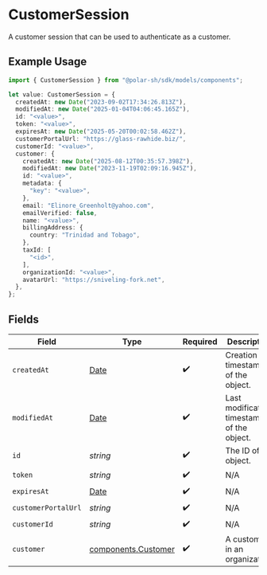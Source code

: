 # CustomerSession

A customer session that can be used to authenticate as a customer.

## Example Usage

```typescript
import { CustomerSession } from "@polar-sh/sdk/models/components";

let value: CustomerSession = {
  createdAt: new Date("2023-09-02T17:34:26.813Z"),
  modifiedAt: new Date("2025-01-04T04:06:45.165Z"),
  id: "<value>",
  token: "<value>",
  expiresAt: new Date("2025-05-20T00:02:58.462Z"),
  customerPortalUrl: "https://glass-rawhide.biz/",
  customerId: "<value>",
  customer: {
    createdAt: new Date("2025-08-12T00:35:57.398Z"),
    modifiedAt: new Date("2023-11-19T02:09:16.945Z"),
    id: "<value>",
    metadata: {
      "key": "<value>",
    },
    email: "Elinore_Greenholt@yahoo.com",
    emailVerified: false,
    name: "<value>",
    billingAddress: {
      country: "Trinidad and Tobago",
    },
    taxId: [
      "<id>",
    ],
    organizationId: "<value>",
    avatarUrl: "https://sniveling-fork.net",
  },
};
```

## Fields

| Field                                                                                         | Type                                                                                          | Required                                                                                      | Description                                                                                   |
| --------------------------------------------------------------------------------------------- | --------------------------------------------------------------------------------------------- | --------------------------------------------------------------------------------------------- | --------------------------------------------------------------------------------------------- |
| `createdAt`                                                                                   | [Date](https://developer.mozilla.org/en-US/docs/Web/JavaScript/Reference/Global_Objects/Date) | :heavy_check_mark:                                                                            | Creation timestamp of the object.                                                             |
| `modifiedAt`                                                                                  | [Date](https://developer.mozilla.org/en-US/docs/Web/JavaScript/Reference/Global_Objects/Date) | :heavy_check_mark:                                                                            | Last modification timestamp of the object.                                                    |
| `id`                                                                                          | *string*                                                                                      | :heavy_check_mark:                                                                            | The ID of the object.                                                                         |
| `token`                                                                                       | *string*                                                                                      | :heavy_check_mark:                                                                            | N/A                                                                                           |
| `expiresAt`                                                                                   | [Date](https://developer.mozilla.org/en-US/docs/Web/JavaScript/Reference/Global_Objects/Date) | :heavy_check_mark:                                                                            | N/A                                                                                           |
| `customerPortalUrl`                                                                           | *string*                                                                                      | :heavy_check_mark:                                                                            | N/A                                                                                           |
| `customerId`                                                                                  | *string*                                                                                      | :heavy_check_mark:                                                                            | N/A                                                                                           |
| `customer`                                                                                    | [components.Customer](../../models/components/customer.md)                                    | :heavy_check_mark:                                                                            | A customer in an organization.                                                                |
